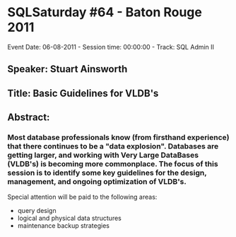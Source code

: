 # SQLSaturday #64 - Baton Rouge 2011
Event Date: 06-08-2011 - Session time: 00:00:00 - Track: SQL Admin II
## Speaker: Stuart Ainsworth
## Title: Basic Guidelines for VLDB's
## Abstract:
### Most database professionals know (from firsthand experience) that there continues to be a "data explosion". Databases are getting larger, and working with Very Large DataBases (VLDB's) is becoming more commonplace. The focus of this session is to identify some key guidelines for the design, management, and ongoing optimization of VLDB's. 

Special attention will be paid to the following areas: 
* query design 
* logical and physical data structures 
* maintenance  backup strategies 


